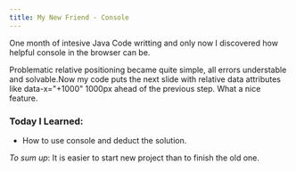 ```yaml
--- 
title: My New Friend - Console
---
```


One month of intesive Java Code writting and only now I discovered how helpful console in the browser can be.

Problematic relative positioning became quite simple, all errors understable and solvable.Now my code puts the next slide with relative data attributes like data-x="+1000" 1000px ahead of the previous step. What a nice feature.

### Today I Learned:
* How to use console and deduct the solution.


_To sum up_:
It is easier to start new project than to finish the old one.
